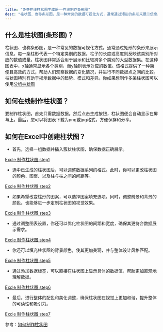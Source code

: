 ```yaml
---
title: "免费在线柱状图生成器——在线制作条形图"
desc: "柱状图、也称条形图，是一种常见的数据可视化方式，通常通过矩形的条形来展示信息。每一条柱形代表一个特定类别的数据，柱子的长度或高度则反映该类别所对应的数值或量。柱状图非常适合用于展示和比较跨多个类别的大型数据集。"
---
```


## 什么是柱状图(条形图)？

柱状图、也称条形图，是一种常见的数据可视化方式，通常通过矩形的条形来展示信息。每一条柱形代表一个特定类别的数据，柱子的长度或高度则反映该类别所对应的数值或量。柱状图非常适合用于展示和比较跨多个类别的大型数据集。在这种图表中，x轴通常显示各个类别，而y轴则表示对应的数值。该格式提供了一种简便且高效的方式，帮助人们观察数据的变化情况，并进行不同数据点之间的比较。柱状图特别有助于揭示数据中的趋势、模式和差异。你如果想制作多条柱状图可以使用[分组柱状图](/multi-bar-graph-maker)

## 如何在线制作柱状图？

要制作柱状图，首先只需数据数据，然后点击生成按钮，柱状图便会自动显示在屏幕上。最后，您可以将图表下载为png或jpg格式，方便保存和分享。

## 如何在Excel中创建柱状图？

- 首先，选择一组数据并插入簇状柱状图，确保数据正确展示。

[Excle 制作柱状图 step1](https://pic1.zhimg.com/v2-a2a41bcd6f075eedd21e7dfb0fba0098_1440w.jpg)

- 选中已生成的柱状图后，可以调整数据系列的格式。此时，你可以更改柱状图的颜色、图案、以及柱与柱之间的间距等。

[Excle 制作柱状图 step2](https://pica.zhimg.com/v2-68f9e06f4dcf35d2a534557d36a521b0_1440w.jpg)

- 如果希望改变柱形的图案，可以选择图案填充选项。同时，调整前景和背景的颜色，也能够进一步定制柱状图的视觉效果。

[Excle 制作柱状图 step3](https://pic2.zhimg.com/v2-762db22dcd1d701456ca8e81ee285627_1440w.jpg)

- 通过调整图表设置，你还可以优化柱状图的间距和宽度，确保其更符合数据展示需求。

[Excle 制作柱状图 step4](https://pica.zhimg.com/v2-300a45195859fea72d37798cfe094b58_1440w.jpg)

- 你还可以填充柱状图的背景颜色，使其更加美观，并与整体设计风格匹配。

[Excle 制作柱状图 step5](https://pic4.zhimg.com/v2-44b3df142a4d52c0fa9c877c574d9b33_1440w.jpg)

- 通过添加数据标签，可以直接在柱状图上显示具体的数据值，帮助更加直观地理解数据。

[Excle 制作柱状图 step6](https://pica.zhimg.com/v2-9328ab311c3733772592ffbcac468c74_1440w.jpg)

- 最后，进行整体的配色和美化调整，确保柱状图在视觉上更加和谐，提升整体的可读性和吸引力。

[Excle 制作柱状图 step7](https://pic2.zhimg.com/v2-4a972c694d0a238aac502fd83c65c4df_1440w.jpg)

参考：[如何制作柱状图](https://zhuanlan.zhihu.com/p/78646791)
